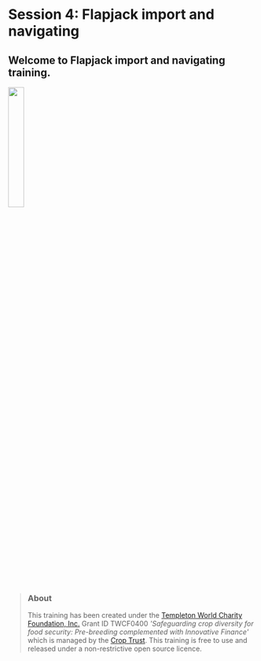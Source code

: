 # Session 4: Flapjack import and navigating

## Welcome to Flapjack import and navigating training.

<a href="https://www.youtube.com/watch?v=4rVbd7EIZnw"><img src="https://img.youtube.com/vi/4rVbd7EIZnw/0.jpg" width="25%"></a>

<br/>

> ### About
> This training has been created under the <a href="https://www.templetonworldcharity.org/">Templeton World Charity Foundation, Inc.</a> Grant ID TWCF0400 *'Safeguarding crop diversity for food security: Pre-breeding complemented with Innovative Finance'* which is managed by the <a href="https://www.croptrust.org/">Crop Trust</a>. This training is free to use and released under a non-restrictive open source licence.
